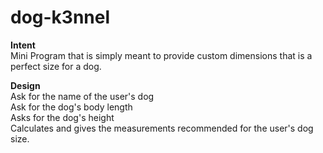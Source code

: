 # dog-k3nnel

<b>Intent</b><br>
Mini Program that is simply meant to provide custom dimensions that is a perfect size for a dog.

<b>Design</b><br>
Ask for the name of the user's dog<br>
Ask for the dog's body length<br>
Asks for the dog's height <br>
Calculates and gives the measurements recommended for the user's dog size.
